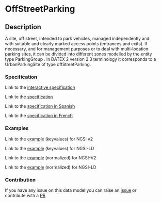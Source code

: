 # OffStreetParking

## Description 

A site, off street, intended to park vehicles, managed independently and with suitable and clearly marked access points (entrances and exits). 
If necessary, and for management purposes or to deal with multi-location parking sites, 
it can be divided into different zones modelled by the entity type ParkingGroup .
In DATEX 2 version 2.3 terminology it corresponds to a UrbanParkingSite of type offStreetParking.

### Specification

Link to the [interactive specification](https://swagger.lab.fiware.org/?url=https://smart-data-models.github.io/dataModel.Parking/OffStreetParking/swagger.yaml)

Link to the [specification](https://github.com/smart-data-models/dataModel.Parking/blob/master/OffStreetParking/doc/spec.md)

Link to the [specification in Spanish](https://github.com/smart-data-models/dataModel.Parking/blob/master/OffStreetParking/doc/spec_ES.md)

Link to the [specification in French](https://github.com/smart-data-models/dataModel.Parking/blob/master/OffStreetParking/doc/spec_FR.md)
### Examples

Link to the [example](https://smart-data-models.github.io/dataModel.Parking/OffStreetParking/examples/example.json) (keyvalues) for NGSI v2

Link to the [example](https://smart-data-models.github.io/dataModel.Parking/OffStreetParking/examples/example.jsonld) (keyvalues) for NGSI-LD

Link to the [example](https://smart-data-models.github.io/dataModel.Parking/OffStreetParking/examples/example-normalized.json) (normalized) for NGSI-V2

Link to the [example](https://smart-data-models.github.io/dataModel.Parking/OffStreetParking/examples/example-normalized.jsonld) (normalized) for NGSI-LD
### Contribution

 If you have any issue on this data model you can raise an [issue](https://github.com/smart-data-models/dataModel.Parking/issues)  or contribute with a [PR](https://github.com/smart-data-models/dataModel.Parking/pulls)